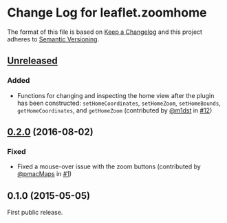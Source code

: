 # Change Log for leaflet.zoomhome

The format of this file is based on [Keep a Changelog] and this project adheres
to [Semantic Versioning].


## [Unreleased]

### Added

- Functions for changing and inspecting the home view after the plugin has been
  constructed: `setHomeCoordinates`, `setHomeZoom`, `setHomeBounds`,
  `getHomeCoordinates`, and `getHomeZoom`
  (contributed by [@m1dst] in [#12])


## [0.2.0] (2016-08-02)

### Fixed

- Fixed a mouse-over issue with the zoom buttons
  (contributed by [@pmacMaps] in [#1])


## 0.1.0 (2015-05-05)

First public release.


[Keep a Changelog]: http://keepachangelog.com/
[Semantic Versioning]: http://semver.org/

[Unreleased]: https://github.com/torfsen/leaflet.zoomhome/compare/v0.2.0...master
[0.2.0]: https://github.com/torfsen/leaflet.zoomhome/compare/v0.1.0...v0.2.0

[@pmacMaps]: https://github.com/pmacMaps
[@m1dst]: https://github.com/m1dst

[#1]: https://github.com/torfsen/leaflet.zoomhome/pull/1
[#12]: https://github.com/torfsen/leaflet.zoomhome/pull/12

